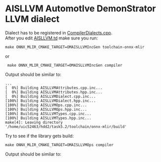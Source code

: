 # AISLLVM	**A**utomot**I**ve Demon**S**trator **LLVM** dialect
Dialect has to be registered in [CompilerDialects.cpp](../../Compiler/CompilerDialects.cpp).  
After you edit [AISLLVM.td](AISLLVM.td) make sure you run:  
```
make ONNX_MLIR_CMAKE_TARGET=OMAISLLVMIncGen toolchain-onnx-mlir
```
or  
```
 make ONNX_MLIR_CMAKE_TARGET=OMAISLLVMIncGen compiler
 ```
Output should be similar to:
```
...
[  0%] Building AISLLVMAttributes.cpp.inc...
[  0%] Building AISLLVMAttributes.hpp.inc...
[  0%] Building AISLLVMDialect.cpp.inc...
[100%] Building AISLLVMDialect.hpp.inc...
[100%] Building AISLLVMOps.cpp.inc...
[100%] Building AISLLVMOps.hpp.inc...
[100%] Building AISLLVMTypes.cpp.inc...
[100%] Building AISLLVMTypes.hpp.inc...
make[4]: Leaving directory '/home/uic52463/hdd2/task5.2/toolchain/onnx-mlir/build'
```

Try to see if the library gets build:

```
make ONNX_MLIR_CMAKE_TARGET=OMAISLLVMOps compiler
```
Output should be similar to: 
```

```